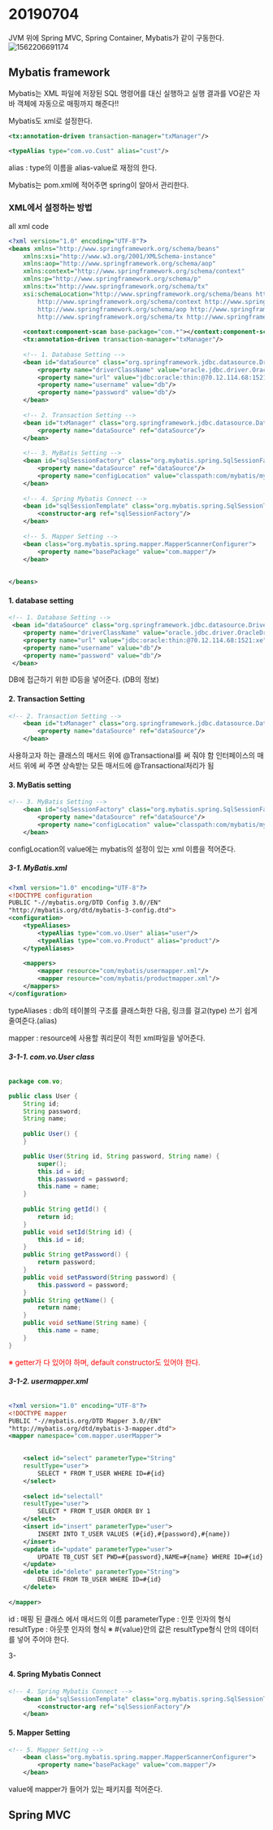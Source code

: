 # 20190704

JVM 위에 Spring MVC, Spring Container, Mybatis가 같이 구동한다.
![1562206691174](C:\Users\student\AppData\Roaming\Typora\typora-user-images\1562206691174.png)

## Mybatis framework

Mybatis는 XML 파일에 저장된 SQL 명령어를 대신 실행하고 실행 결과를 VO같은 자바 객체에 자동으로 매핑까지 해준다!!

Mybatis도 xml로 설정한다.

```xml
<tx:annotation-driven transaction-manager="txManager"/>
```

```xml
<typeAlias type="com.vo.Cust" alias="cust"/>
```

alias : type의 이름을 alias-value로 재정의 한다.



Mybatis는 pom.xml에 적어주면 spring이 알아서 관리한다. 



### XML에서 설정하는 방법

all xml code

```xml
<?xml version="1.0" encoding="UTF-8"?>
<beans xmlns="http://www.springframework.org/schema/beans"
	xmlns:xsi="http://www.w3.org/2001/XMLSchema-instance"
	xmlns:aop="http://www.springframework.org/schema/aop"
	xmlns:context="http://www.springframework.org/schema/context"
	xmlns:p="http://www.springframework.org/schema/p"
	xmlns:tx="http://www.springframework.org/schema/tx"
	xsi:schemaLocation="http://www.springframework.org/schema/beans http://www.springframework.org/schema/beans/spring-beans.xsd
		http://www.springframework.org/schema/context http://www.springframework.org/schema/context/spring-context-4.2.xsd
		http://www.springframework.org/schema/aop http://www.springframework.org/schema/aop/spring-aop-4.2.xsd
		http://www.springframework.org/schema/tx http://www.springframework.org/schema/tx/spring-tx-4.2.xsd">
	
	<context:component-scan base-package="com.*"></context:component-scan>
	<tx:annotation-driven transaction-manager="txManager"/>
	
	<!-- 1. Database Setting -->
 	<bean id="dataSource" class="org.springframework.jdbc.datasource.DriverManagerDataSource">
 		<property name="driverClassName" value="oracle.jdbc.driver.OracleDriver"/>
 		<property name="url" value="jdbc:oracle:thin:@70.12.114.68:1521:xe"/>
 		<property name="username" value="db"/>
 		<property name="password" value="db"/>
 	</bean>
	
	<!-- 2. Transaction Setting -->
 	<bean id="txManager" class="org.springframework.jdbc.datasource.DataSourceTransactionManager">
 		<property name="dataSource" ref="dataSource"/>
 	</bean>
 	
 	<!-- 3. MyBatis Setting -->
 	<bean id="sqlSessionFactory" class="org.mybatis.spring.SqlSessionFactoryBean">
 		<property name="dataSource" ref="dataSource"/>
 		<property name="configLocation" value="classpath:com/mybatis/mybatis.xml"/>
 	</bean>
	
	<!-- 4. Spring Mybatis Connect -->
 	<bean id="sqlSessionTemplate" class="org.mybatis.spring.SqlSessionTemplate">
 		<constructor-arg ref="sqlSessionFactory"/>
 	</bean>
 	
 	<!-- 5. Mapper Setting -->
 	<bean class="org.mybatis.spring.mapper.MapperScannerConfigurer">
 		<property name="basePackage" value="com.mapper"/>
 	</bean>
	
	
</beans>
```

#### 1. database setting

```xml
<!-- 1. Database Setting -->
 <bean id="dataSource" class="org.springframework.jdbc.datasource.DriverManagerDataSource">
 	<property name="driverClassName" value="oracle.jdbc.driver.OracleDriver"/>
 	<property name="url" value="jdbc:oracle:thin:@70.12.114.68:1521:xe"/>
 	<property name="username" value="db"/>
 	<property name="password" value="db"/>
 </bean>
```

DB에 접근하기 위한 ID등을 넣어준다. (DB의 정보)

#### 2. Transaction Setting

```xml
<!-- 2. Transaction Setting -->
 	<bean id="txManager" class="org.springframework.jdbc.datasource.DataSourceTransactionManager">
 		<property name="dataSource" ref="dataSource"/>
 	</bean>
```

사용하고자 하는 클래스의 매서드 위에 
@Transactional를 써 줘야 함
인터페이스의 매서드 위에 써 주면 상속받는 모든 매서드에 @Transactional처리가 됨

#### 3. MyBatis setting

```xml
<!-- 3. MyBatis Setting -->
 	<bean id="sqlSessionFactory" class="org.mybatis.spring.SqlSessionFactoryBean">
 		<property name="dataSource" ref="dataSource"/>
 		<property name="configLocation" value="classpath:com/mybatis/mybatis.xml"/>
 	</bean>
```

configLocation의 value에는 mybatis의 설정이 있는 xml 이름을 적어준다.

##### 3-1. MyBatis.xml

```xml
<?xml version="1.0" encoding="UTF-8"?>
<!DOCTYPE configuration
PUBLIC "-//mybatis.org/DTD Config 3.0//EN"
"http://mybatis.org/dtd/mybatis-3-config.dtd">
<configuration>
	<typeAliases>
		<typeAlias type="com.vo.User" alias="user"/>
	    <typeAlias type="com.vo.Product" alias="product"/>
	</typeAliases>
	
	<mappers>
		<mapper resource="com/mybatis/usermapper.xml"/>
		<mapper resource="com/mybatis/productmapper.xml"/>
	</mappers>
</configuration>
```

typeAliases : db의 테이블의 구조를 클래스화한 다음, 링크를 걸고(type) 쓰기 쉽게 줄여준다.(alias)

mapper : resource에 사용할 쿼리문이 적힌 xml파일을 넣어준다.

###### **3-1-1. com.vo.User class**

```java
package com.vo;

public class User {
	String id;
	String password;
	String name;
	
	public User() {
	}

	public User(String id, String password, String name) {
		super();
		this.id = id;
		this.password = password;
		this.name = name;
	}
	
	public String getId() {
		return id;
	}
	public void setId(String id) {
		this.id = id;
	}
	public String getPassword() {
		return password;
	}
	public void setPassword(String password) {
		this.password = password;
	}
	public String getName() {
		return name;
	}
	public void setName(String name) {
		this.name = name;
	}
}
```

<span style="color : red;">※ getter가 다 있어야 하며, default constructor도 있어야 한다.</span>

###### **3-1-2. usermapper.xml**

```xml
<?xml version="1.0" encoding="UTF-8"?>
<!DOCTYPE mapper
PUBLIC "-//mybatis.org/DTD Mapper 3.0//EN"
"http://mybatis.org/dtd/mybatis-3-mapper.dtd">
<mapper namespace="com.mapper.userMapper">

	
	<select id="select" parameterType="String" 
	resultType="user">
		SELECT * FROM T_USER WHERE ID=#{id}
	</select>
	
	<select id="selectall" 
	resultType="user">
		SELECT * FROM T_USER ORDER BY 1
	</select>
	<insert id="insert" parameterType="user">
		INSERT INTO T_USER VALUES (#{id},#{password},#{name})
	</insert>
	<update id="update" parameterType="user">
		UPDATE TB_CUST SET PWD=#{password},NAME=#{name} WHERE ID=#{id}
	</update>
	<delete id="delete" parameterType="String">
		DELETE FROM TB_USER WHERE ID=#{id}
	</delete>
	
</mapper>
```

id : 매핑 된 클래스 에서 매서드의 이름
parameterType : 인풋 인자의 형식
resultType : 아웃풋 인자의 형식
※ #{value}안의 값은 resultType형식 안의 데이터를 넣어 주어야 한다.

3-

#### 4. Spring Mybatis Connect

```xml
<!-- 4. Spring Mybatis Connect -->
 	<bean id="sqlSessionTemplate" class="org.mybatis.spring.SqlSessionTemplate">
 		<constructor-arg ref="sqlSessionFactory"/>
 	</bean>
```



#### 5. Mapper Setting

```xml
<!-- 5. Mapper Setting -->
 	<bean class="org.mybatis.spring.mapper.MapperScannerConfigurer">
 		<property name="basePackage" value="com.mapper"/>
 	</bean>
```

value에 mapper가 들어가 있는 패키지를 적어준다.



## Spring MVC

